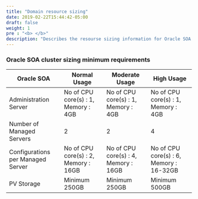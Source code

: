 ```yaml
---
title: "Domain resource sizing"
date: 2019-02-22T15:44:42-05:00
draft: false
weight: 1
pre : "<b> </b>"
description: "Describes the resourse sizing information for Oracle SOA Suite domains setup on Kubernetes cluster."
---
```


### Oracle SOA cluster sizing minimum requirements
Oracle SOA | Normal Usage | Moderate Usage | High Usage
--- | --- | --- | ---
Administration Server | No of CPU core(s) : 1, Memory : 4GB | No of CPU core(s) : 1, Memory : 4GB | No of CPU core(s) : 1, Memory : 4GB
Number of Managed Servers | 2 | 2| 4
Configurations per Managed Server | No of CPU core(s) : 2, Memory : 16GB | No of CPU core(s) : 4, Memory : 16GB | No of CPU core(s) : 6, Memory : 16-32GB
PV Storage | Minimum 250GB | Minimum 250GB | Minimum 500GB
